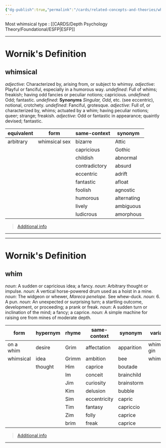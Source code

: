 ```yaml
---
{"dg-publish":true,"permalink":"/cards/related-concepts-and-theories/whimsical/","created":"2023-05-15T15:12:59.131+02:00","updated":"2023-05-15T15:14:24.945+02:00"}
---
```


Most whimsical type : [[CARDS/Depth Psychology Theory/Foundational/ESFP\|ESFP]] 

---
# Wornik's Definition
## whimsical
*adjective*: Characterized by, arising from, or subject to whimsy.
*adjective*: Playful or fanciful, especially in a humorous way.
*undefined*: Full of whims; freakish; having odd fancies or peculiar notions; capricious.
*undefined*: Odd; fantastic.
*undefined*: <strong>Synonyms</strong> <em>Singular, Odd</em>, etc. (see <internalXref urlencoded="eccentric">eccentric</internalXref>), notional, crotchety.
*undefined*: Fanciful, grotesque.
*adjective*: Full of, or characterized by, whims; actuated by a whim; having peculiar notions; queer; strange; freakish.
*adjective*: Odd or fantastic in appearance; quaintly devised; fantastic.

| equivalent |form |same-context |synonym |
| --- | --- | --- | --- |
| arbitrary | whimsical sex | bizarre | Attic |
|  |  | capricious | Gothic |
|  |  | childish | abnormal |
|  |  | contradictory | absurd |
|  |  | eccentric | adrift |
|  |  | fantastic | afloat |
|  |  | foolish | agnostic |
|  |  | humorous | alternating |
|  |  | lively | ambiguous |
|  |  | ludicrous | amorphous |

> [Additional info](https://www.wordnik.com/words/whimsical)
---

---
# Wornik's Definition
## whim
*noun*: A sudden or capricious idea; a fancy.
*noun*: Arbitrary thought or impulse.
*noun*: A vertical horse-powered drum used as a hoist in a mine.
*noun*: The widgeon or whewer, <em>Mareca penelope.</em> See <internalXref urlencoded="whew-duck">whew-duck</internalXref>.
*noun*: 6. A pun.
*noun*: An unexpected or surprising turn; a startling outcome, development, or proceeding; a prank or freak.
*noun*: A sudden turn or inclination of the mind; a fancy; a caprice.
*noun*: A simple machine for raising ore from mines of moderate depth.

| form |hypernym |rhyme |same-context |synonym |variant |
| --- | --- | --- | --- | --- | --- |
| on a whim | desire | Grim | affectation | apparition | whim gin |
| whimsical | idea | Grimm | ambition | bee | whimsey |
|  | thought | Him | caprice | boutade |  |
|  |  | Im | conceit | brainchild |  |
|  |  | Jim | curiosity | brainstorm |  |
|  |  | Kim | delusion | bubble |  |
|  |  | Sim | eccentricity | capric |  |
|  |  | Tim | fantasy | capriccio |  |
|  |  | Zim | folly | caprice |  |
|  |  | brim | freak | caprice |  |

> [Additional info](https://www.wordnik.com/words/whim)
---